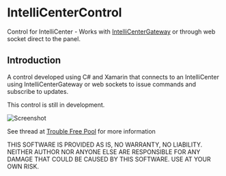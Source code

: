 # IntelliCenterControl

Control for IntelliCenter - Works with [IntelliCenterGateway](https://github.com/mguinness/IntelliCenterGateway) or through web socket direct to the panel.

## Introduction

A control developed using C# and Xamarin that connects to an IntelliCenter using IntelliCenterGateway or web sockets to issue commands and subscribe to updates.

This control is still in development.

![Screenshot](https://github.com/rmonty/IntelliCenterControl/blob/master/Screenshot.png)

See thread at [Trouble Free Pool](https://www.troublefreepool.com/threads/intellicenter-web-client-and-its-possible-alternatives.198213/) for more information

THIS SOFTWARE IS PROVIDED AS IS, NO WARRANTY, NO LIABILITY. NEITHER AUTHOR NOR ANYONE ELSE ARE RESPONSIBLE FOR ANY DAMAGE THAT COULD BE CAUSED BY THIS SOFTWARE. USE AT YOUR OWN RISK.
